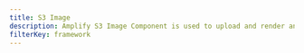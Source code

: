 ```yaml
---
title: S3 Image
description: Amplify S3 Image Component is used to upload and render an image from S3 bucket using an image key
filterKey: framework
---
```


<inline-fragment framework="react" src="~/ui/storage/fragments/web/s3-image.md"></inline-fragment> <inline-fragment framework="angular" src="~/ui/storage/fragments/web/s3-image.md"></inline-fragment> <inline-fragment framework="vue" src="~/ui/storage/fragments/web/s3-image.md"></inline-fragment> <inline-fragment framework="ionic" src="~/ui/storage/fragments/web/s3-image.md"></inline-fragment> <inline-fragment framework="react-native" src="~/ui/storage/fragments/react-native/s3-image.md"></inline-fragment>